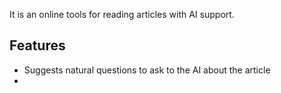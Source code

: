 It is an online tools for reading articles with AI support.
## Features
- Suggests natural questions to ask to the AI about the article
- 